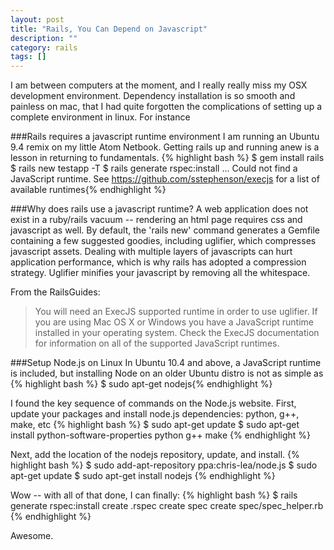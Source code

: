 ```yaml
---
layout: post
title: "Rails, You Can Depend on Javascript"
description: ""
category: rails
tags: []
---
```


I am between computers at the moment, and I really really miss my OSX development environment. Dependency installation is so smooth and painless on mac, that I had quite forgotten the complications of setting up a complete environment in linux. For instance

###Rails requires a javascript runtime environment
I am running an Ubuntu 9.4 remix on my little Atom Netbook. Getting rails up and running anew is a lesson in returning to fundamentals.
{% highlight bash %}
$ gem install rails
$ rails new testapp -T
$ rails generate rspec:install
...
Could not find a JavaScript runtime. See https://github.com/sstephenson/execjs for a list of available runtimes{% endhighlight %}

###Why does rails use a javascript runtime?
A web application does not exist in a ruby/rails vacuum -- rendering an html page requires css and javascript as well. By default, the 'rails new' command generates a Gemfile containing a few suggested goodies, including uglifier, which compresses javascript assets. Dealing with multiple layers of javascripts can hurt application performance, which is why rails has adopted a compression strategy. Uglifier minifies your javascript by removing all the whitespace.

From the RailsGuides:
>You will need an ExecJS supported runtime in order to use uglifier. If you are using Mac OS X or Windows you have a JavaScript runtime installed in your operating system. Check the ExecJS documentation for information on all of the supported JavaScript runtimes.

###Setup Node.js on Linux
In Ubuntu 10.4 and above, a JavaScript runtime is included, but installing Node on an older Ubuntu distro is not as simple as
{% highlight bash %}
$ sudo apt-get nodejs{% endhighlight %}

I found the key sequence of commands on the Node.js website. First, update your packages and install node.js dependencies: python, g++, make, etc
{% highlight bash %}
$ sudo apt-get update
$ sudo apt-get install python-software-properties python g++ make {% endhighlight %}

Next, add the location of the nodejs repository, update, and install.
{% highlight bash %}
$ sudo add-apt-repository ppa:chris-lea/node.js
$ sudo apt-get update
$ sudo apt-get install nodejs {% endhighlight %}

Wow -- with all of that done, I can finally:
{% highlight bash %}
$ rails generate rspec:install
      create  .rspec
      create  spec
      create  spec/spec_helper.rb {% endhighlight %}

Awesome.

